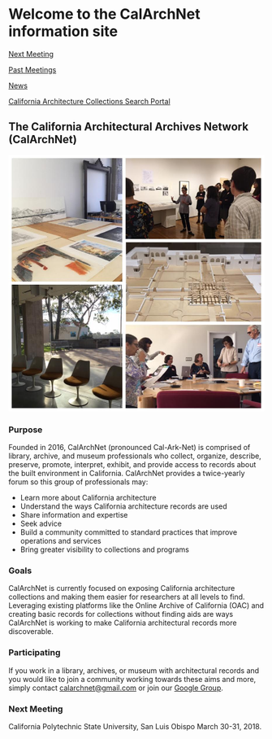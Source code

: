 # Welcome to the CalArchNet information site

[Next Meeting](https://aclind.github.io/CalArchNet/nextmeeting)

[Past Meetings](https://aclind.github.io/CalArchNet/agendas)

[News](https://aclind.github.io/CalArchNet/news)

[California Architecture Collections Search Portal](https://aclind.github.io/CalArchNet/portal)
 
## The California Architectural Archives Network (CalArchNet) 

![UCSB Meeting][logo]

[logo]: https://github.com/aclind/CalArchNet/blob/master/images/calarchnet.png "UCSB Meeting"





 
### Purpose
Founded in 2016, CalArchNet (pronounced Cal-Ark-Net) is comprised of library, archive, and museum professionals who collect, organize, describe, preserve, promote, interpret, exhibit, and provide access to records about the built environment in California. CalArchNet provides a twice-yearly forum so this group of professionals may:
* Learn more about California architecture 
* Understand the ways California architecture records are used  
* Share information and expertise
* Seek advice
* Build a community committed to standard practices that improve operations and services
* Bring greater visibility to collections and programs
 
### Goals
CalArchNet is currently focused on exposing California architecture collections and making them easier for researchers at all levels to find. Leveraging existing platforms like the Online Archive of California (OAC) and creating basic records for collections without finding aids are ways CalArchNet is working to make California architectural records more discoverable. 
 
### Participating  
If you work in a library, archives, or museum with architectural records and you would like to join a community working towards these aims and more, simply contact calarchnet@gmail.com or join our [Google Group](https://groups.google.com/forum/#!forum/calarchnet). 
 
### Next Meeting
California Polytechnic State University, San Luis Obispo 
March 30-31, 2018.



